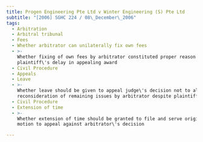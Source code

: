 ```yaml
---
title: Progen Engineering Pte Ltd v Winter Engineering (S) Pte Ltd
subtitle: "[2006] SGHC 224 / 08\_December\_2006"
tags:
  - Arbitration
  - Arbitral tribunal
  - Fees
  - Whether arbitrator can unilaterally fix own fees
  - >-
    Whether fixing of own fees by arbitrator constituted proper reason for
    plaintiff\'s delay in appealing award
  - Civil Procedure
  - Appeals
  - Leave
  - >-
    Whether leave should be given to appeal judge\'s decision not to allow
    reconsideration of remaining issues by arbitrator despite plaintiff\'s delay
  - Civil Procedure
  - Extension of time
  - >-
    Whether extension of time should be granted to file and serve originating
    motion to appeal against arbitrator\'s decision

---
```


